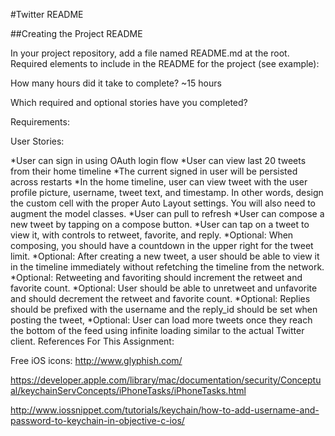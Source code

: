 #Twitter README

##Creating the Project README

In your project repository, add a file named README.md at the root. Required elements to include in the README for the project (see example):

How many hours did it take to complete?
~15 hours

Which required and optional stories have you completed?

Requirements:

User Stories:

*User can sign in using OAuth login flow
*User can view last 20 tweets from their home timeline
*The current signed in user will be persisted across restarts
*In the home timeline, user can view tweet with the user profile picture, username, tweet text, and timestamp.  In other words, design the custom cell with the proper Auto Layout settings.  You will also need to augment the model classes.
*User can pull to refresh
*User can compose a new tweet by tapping on a compose button.
*User can tap on a tweet to view it, with controls to retweet, favorite, and reply.
*Optional: When composing, you should have a countdown in the upper right for the tweet limit.
*Optional: After creating a new tweet, a user should be able to view it in the timeline immediately without refetching the timeline from the network.
*Optional: Retweeting and favoriting should increment the retweet and favorite count.
*Optional: User should be able to unretweet and unfavorite and should decrement the retweet and favorite count.
*Optional: Replies should be prefixed with the username and the reply_id should be set when posting the tweet,
*Optional: User can load more tweets once they reach the bottom of the feed using infinite loading similar to the actual Twitter client.
References For This Assignment:

Free iOS icons: http://www.glyphish.com/

https://developer.apple.com/library/mac/documentation/security/Conceptual/keychainServConcepts/iPhoneTasks/iPhoneTasks.html

http://www.iossnippet.com/tutorials/keychain/how-to-add-username-and-password-to-keychain-in-objective-c-ios/
